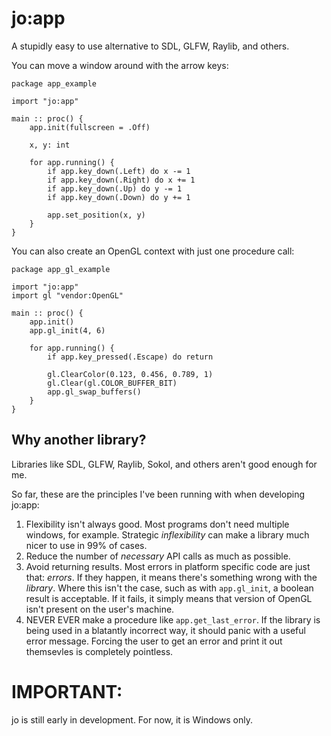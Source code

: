 # jo:app

A stupidly easy to use alternative to SDL, GLFW, Raylib, and others.

You can move a window around with the arrow keys:

```odin
package app_example

import "jo:app"

main :: proc() {
	app.init(fullscreen = .Off)

	x, y: int

	for app.running() {
		if app.key_down(.Left) do x -= 1
		if app.key_down(.Right) do x += 1
		if app.key_down(.Up) do y -= 1
		if app.key_down(.Down) do y += 1

		app.set_position(x, y)
	}
}
```

You can also create an OpenGL context with just one procedure call:

```odin
package app_gl_example

import "jo:app"
import gl "vendor:OpenGL"

main :: proc() {
	app.init()
	app.gl_init(4, 6)

	for app.running() {
		if app.key_pressed(.Escape) do return

		gl.ClearColor(0.123, 0.456, 0.789, 1)
		gl.Clear(gl.COLOR_BUFFER_BIT)
		app.gl_swap_buffers()
	}
}
```

## Why another library?

Libraries like SDL, GLFW, Raylib, Sokol, and others aren't good enough for me. 

So far, these are the principles I've been running with when developing jo:app:

1. Flexibility isn't always good. Most programs don't need multiple windows, for example. Strategic *inflexibility* can make a library much nicer to use in 99% of cases.
2. Reduce the number of *necessary* API calls as much as possible.
3. Avoid returning results. Most errors in platform specific code are just that: *errors*. If they happen, it means there's something wrong with the *library*. Where this isn't the case, such as with `app.gl_init`, a boolean result is acceptable. If it fails, it simply means that version of OpenGL isn't present on the user's machine.
4. NEVER EVER make a procedure like `app.get_last_error`. If the library is being used in a blatantly incorrect way, it should panic with a useful error message. Forcing the user to get an error and print it out themsevles is completely pointless.

# IMPORTANT:

jo is still early in development. For now, it is Windows only.